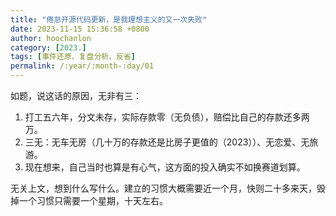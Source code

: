 ```yaml
---
title: "倦怠开源代码更新，是我理想主义的又一次失败"
date: 2023-11-15 15:36:58 +0800
author: hoochanlon
category: [2023.]
tags: [事件还原、复盘分析、反省]
permalink: /:year/:month-:day/01
---
```


如题，说这话的原因，无非有三：

1. 打工五六年，分文未存，实际存款零（无负债），赔偿比自己的存款还多两万。
2. 三无：无车无房（几十万的存款还是比房子更值的（2023））、无恋爱、无旅游。
3. 现在想来，自己当时也算是有心气，这方面的投入确实不如换赛道划算。

<!-- more -->

无关上文，想到什么写什么。建立的习惯大概需要近一个月，快则二十多来天，毁掉一个习惯只需要一个星期，十天左右。
